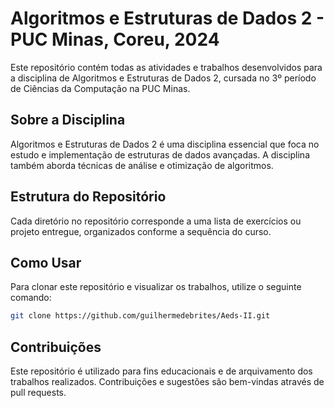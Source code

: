 # Algoritmos e Estruturas de Dados 2 - PUC Minas, Coreu, 2024

Este repositório contém todas as atividades e trabalhos desenvolvidos para a disciplina de Algoritmos e Estruturas de Dados 2, cursada no 3º período de Ciências da Computação na PUC Minas.

## Sobre a Disciplina

Algoritmos e Estruturas de Dados 2 é uma disciplina essencial que foca no estudo e implementação de estruturas de dados avançadas. A disciplina também aborda técnicas de análise e otimização de algoritmos.

## Estrutura do Repositório

Cada diretório no repositório corresponde a uma lista de exercícios ou projeto entregue, organizados conforme a sequência do curso.

## Como Usar

Para clonar este repositório e visualizar os trabalhos, utilize o seguinte comando:

```bash
git clone https://github.com/guilhermedebrites/Aeds-II.git
```

## Contribuições

Este repositório é utilizado para fins educacionais e de arquivamento dos trabalhos realizados. Contribuições e sugestões são bem-vindas através de pull requests.
